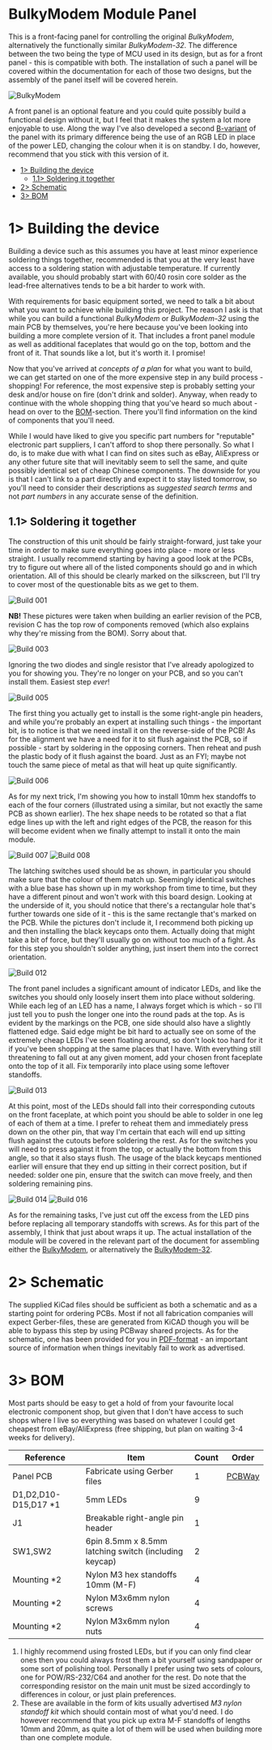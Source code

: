 # BulkyModem Module Panel
This is a front-facing panel for controlling the original *BulkyModem*, alternatively the functionally similar *BulkyModem-32*. The difference between the two being the type of MCU used in its design, but as for a front panel - this is compatible with both. The installation of such a panel will be covered within the documentation for each of those two designs, but the assembly of the panel itself will be covered herein.

![BulkyModem](https://raw.githubusercontent.com/tebl/BulkyModem/main/gallery/build/panel_b/016.jpg)

A front panel is an optional feature and you could quite possibly build a functional design without it, but I feel that it makes the system a lot more enjoyable to use. Along the way I've also developed a second [B-variant](https://github.com/tebl/BulkyModem/tree/main/BulkyModem%20Module%20Panel%20B) of the panel with its primary difference being the use of an RGB LED in place of the power LED, changing the colour when it is on standby. I do, however, recommend that you stick with this version of it. 

- [1> Building the device](#1-building-the-device)
  - [1.1> Soldering it together](#11-soldering-it-together)
- [2> Schematic](#2-schematic)
- [3> BOM](#3-bom)


# 1> Building the device
Building a device such as this assumes you have at least minor experience soldering things together, recommended is that you at the very least have access to a soldering station with adjustable temperature. If currently available, you should probably start with 60/40 rosin core solder as the lead-free alternatives tends to be a bit harder to work with.

With requirements for basic equipment sorted, we need to talk a bit about what you want to achieve while building this project. The reason I ask is that while you can build a functional *BulkyModem* or *BulkyModem-32* using the main PCB by themselves, you're here because you've been looking into building a more complete version of it. That includes a front panel module as well as additional faceplates that would go on the top, bottom and the front of it. That sounds like a lot, but it's worth it. I promise! 

Now that you've arrived at *concepts of a plan* for what you want to build, we can get started on one of the more expensive step in any build process - shopping! For reference, the most expensive step is probably setting your desk and/or house on fire (don't drink and solder). Anyway, when ready to continue with the whole shopping thing that you've heard so much about - head on over to the [BOM](#3-bom)-section. There you'll find information on the kind of components that you'll need.

While I would have liked to give you specific part numbers for "reputable" electronic part suppliers, I can't afford to shop there personally. So what I do, is to make due with what I can find on sites such as eBay, AliExpress or any other future site that will inevitably seem to sell the same, and quite possibly identical set of cheap Chinese components. The downside for you is that I can't link to a part directly and expect it to stay listed tomorrow, so you'll need to consider their descriptions as *suggested search terms* and not *part numbers* in any accurate sense of the definition.

## 1.1> Soldering it together
The construction of this unit should be fairly straight-forward, just take your time in order to make sure everything goes into place - more or less straight. I usually recommend starting by having a good look at the PCBs, try to figure out where all of the listed components should go and in which orientation. All of this should be clearly marked on the silkscreen, but I'll try to cover most of the questionable bits as we get to them.

![Build 001](https://raw.githubusercontent.com/tebl/BulkyModem/main/gallery/build/panel_a/002.jpg)

**NB!** These pictures were taken when building an earlier revision of the PCB, revision C has the top row of components removed (which also explains why they're missing from the BOM). Sorry about that.

![Build 003](https://raw.githubusercontent.com/tebl/BulkyModem/main/gallery/build/panel_a/003.jpg)

Ignoring the two diodes and single resistor that I've already apologized to you for showing you. They're no longer on your PCB, and so you can't install them. Easiest step *ever*!

![Build 005](https://raw.githubusercontent.com/tebl/BulkyModem/main/gallery/build/panel_a/005.jpg)

The first thing you actually get to install is the some right-angle pin headers, and while you're probably an expert at installing such things - the important bit, is to notice is that we need install it on the reverse-side of the PCB! As for the alignment we have a need for it to sit flush against the PCB, so if possible - start by soldering in the opposing corners. Then reheat and push the plastic body of it flush against the board. Just as an FYI; maybe not touch the same piece of metal as that will heat up quite significantly.

![Build 006](https://raw.githubusercontent.com/tebl/BulkyModem/main/gallery/build/panel_a/006.jpg)

As for my next trick, I'm showing you how to install 10mm hex standoffs to each of the four corners (illustrated using a similar, but not exactly the same PCB as shown earlier). The hex shape needs to be rotated so that a flat edge lines up with the left and right edges of the PCB, the reason for this will become evident when we finally attempt to install it onto the main module.

![Build 007](https://raw.githubusercontent.com/tebl/BulkyModem/main/gallery/build/panel_a/007.jpg)
![Build 008](https://raw.githubusercontent.com/tebl/BulkyModem/main/gallery/build/panel_a/008.jpg)

The latching switches used should be as shown, in particular you should make sure that the colour of them match up. Seemingly identical switches with a blue base has shown up in my workshop from time to time, but they have a different pinout and won't work with this board design. Looking at the underside of it, you should notice that there's a rectangular hole that's further towards one side of it - this is the same rectangle that's marked on the PCB. While the pictures don't include it, I recommend both picking up and then installing the  black keycaps onto them. Actually doing that might take a bit of force, but they'll usually go on without too much of a fight. As for this step you shouldn't solder anything, just insert them into the correct orientation.

![Build 012](https://raw.githubusercontent.com/tebl/BulkyModem/main/gallery/build/panel_a/012.jpg)

The front panel includes a significant amount of indicator LEDs, and like the switches you should only loosely insert them into place without soldering. While each leg of an LED has a name, I always forget which is which - so I'll just tell you to push the longer one into the round pads at the top. As is evident by the markings on the PCB, one side should also have a slightly flattened edge. Said edge might be bit hard to actually see on some of the extremely cheap LEDs I've seen floating around, so don't look too hard for it if you've been shopping at the same places that I have. With everything still threatening to fall out at any given moment, add your chosen front faceplate onto the top of it all. Fix temporarily into place using some leftover standoffs.

![Build 013](https://raw.githubusercontent.com/tebl/BulkyModem/main/gallery/build/panel_a/013.jpg)

At this point, most of the LEDs should fall into their corresponding cutouts on the front faceplate, at which point you should be able to solder in one leg of each of them at a time. I prefer to reheat them and immediately press down on the other pin, that way I'm certain that each will end up sitting flush against the cutouts before soldering the rest. As for the switches you will need to press against it from the top, or actually the bottom from this angle, so that it also stays flush. The usage of the black keycaps mentioned earlier will ensure that they end up sitting in their correct position, but if needed: solder one pin, ensure that the switch can move freely, and then soldering remaining pins.

![Build 014](https://raw.githubusercontent.com/tebl/BulkyModem/main/gallery/build/panel_a/014.jpg)
![Build 016](https://raw.githubusercontent.com/tebl/BulkyModem/main/gallery/build/panel_b/016.jpg)

As for the remaining tasks, I've just cut off the excess from the LED pins before replacing all temporary standoffs with screws. As for this part of the assembly, I think that just about wraps it up. The actual installation of the module will be covered in the relevant part of the document for assembling either the [BulkyModem](https://github.com/tebl/BulkyModem/tree/main/BulkyModem%20Module), or alternatively the [BulkyModem-32](https://github.com/tebl/BulkyModem/tree/main/BulkyModem-32%20Module).


# 2> Schematic
The supplied KiCad files should be sufficient as both a schematic and as a  starting point for ordering PCBs. Most if not all fabrication companies will expect Gerber-files, these are generated from KiCAD though you will be able to bypass this step by using PCBway shared projects. As for the schematic, one has been provided for you in [PDF-format](https://github.com/tebl/BulkyModem/tree/main/documentation/schematic) - an important source of information when things inevitably fail to work as advertised.


# 3> BOM
Most parts should be easy to get a hold of from your favourite local electronic component shop, but given that I don't have access to such shops where I live so everything was based on whatever I could get cheapest from eBay/AliExpress (free shipping, but plan on waiting 3-4 weeks for delivery).

| Reference             | Item                                                              | Count | Order  |
| --------------------- | ----------------------------------------------------------------- | ----- | ------ |
| Panel PCB             | Fabricate using Gerber files                                      |     1 | [PCBWay](https://www.pcbway.com/project/shareproject/BulkyModem_Panel_a5862704.html)
| D1,D2,D10-D15,D17 *1  | 5mm LEDs                                                          |     9 |
| J1                    | Breakable right-angle pin header                                  |     1 |
| SW1,SW2               | 6pin 8.5mm x 8.5mm latching switch (including keycap)             |     2 |
| Mounting *2           | Nylon M3 hex standoffs 10mm (M-F)                                 |     4 |
| Mounting *2           | Nylon M3x6mm nylon screws                                         |     4 |
| Mounting *2           | Nylon M3x6mm nylon nuts                                           |     4 |

1) I highly recommend using frosted LEDs, but if you can only find clear ones then you could always frost them a bit yourself using sandpaper or some sort of polishing tool. Personally I prefer using two sets of colours, one for POW/RS-232/C64 and another for the rest. Do note that the corresponding resistor on the main unit must be sized accordingly to differences in colour, or just plain preferences.
2) These are available in the form of kits usually advertised *M3 nylon standoff kit* which should contain most of what you'd need. I do however recommend that you pick up extra M-F standoffs of lengths 10mm and 20mm, as quite a lot of them will be used when building more than one complete module.